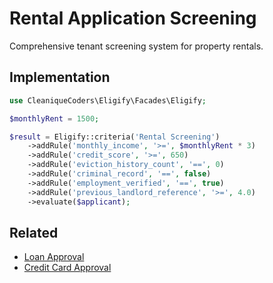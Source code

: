 # Rental Application Screening

Comprehensive tenant screening system for property rentals.

## Implementation

```php
use CleaniqueCoders\Eligify\Facades\Eligify;

$monthlyRent = 1500;

$result = Eligify::criteria('Rental Screening')
    ->addRule('monthly_income', '>=', $monthlyRent * 3)
    ->addRule('credit_score', '>=', 650)
    ->addRule('eviction_history_count', '==', 0)
    ->addRule('criminal_record', '==', false)
    ->addRule('employment_verified', '==', true)
    ->addRule('previous_landlord_reference', '>=', 4.0)
    ->evaluate($applicant);
```

## Related

- [Loan Approval](../basic/loan-approval.md)
- [Credit Card Approval](credit-card.md)
